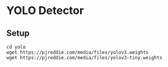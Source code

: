 # YOLO Detector

## Setup

```
cd yolo
wget https://pjreddie.com/media/files/yolov3.weights
wget https://pjreddie.com/media/files/yolov3-tiny.weights
```